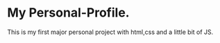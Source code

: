 # My Personal-Profile.
This is my first major personal project with  html,css and a little bit of JS.
